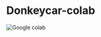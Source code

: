 # Donkeycar-colab
![Google colab](https://colab.research.google.com/drive/1FnkbtQS42pQgI03blBRLXf4gWOTStNbz#scrollTo=mYnZj7IMC-LA)
